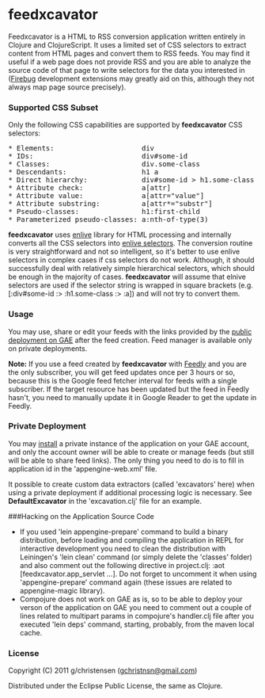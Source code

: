 # feedxcavator

Feedxcavator is a HTML to RSS conversion application written entirely in Clojure 
and ClojureScript. It uses a limited set of CSS selectors to extract content 
from HTML pages and convert them to RSS feeds. You may find it useful if a web 
page does not provide RSS and you are able to analyze the source code of that 
page to write selectors for the data you interested in 
([Firebug](http://getfirebug.com) development extensions may greatly aid on 
this, although they not always map page source precisely).


### Supported CSS Subset

Only the following CSS capabilities are supported by __feedxcavator__ CSS 
selectors:

<pre>
* Elements:                     div
* IDs:                          div#some-id
* Classes:                      div.some-class
* Descendants:                  h1 a
* Direct hierarchy:             div#some-id > h1.some-class > a
* Attribute check:              a[attr]
* Attribute value:              a[attr="value"]
* Attribute substring:          a[attr*="substr"]
* Pseudo-classes:               h1:first-child
* Parameterized pseudo-classes: a:nth-of-type(3)
</pre>

__feedxcavator__ uses [enlive](https://github.com/cgrand/enlive#readme)
library for HTML processing and internally converts all the CSS selectors into
[enlive selectors](http://enlive.cgrand.net/syntax.html).
The conversion routine is very straightforward and not so intelligent, so it's 
better to use enlive selectors in complex cases if css selectors do not work. 
Although, it should successfully deal with relatively simple hierarchical 
selectors, which should be enough in the majority of cases.
__feedxcavator__ will assume that elnive selectors are used if the selector 
string is wrapped in square brackets (e.g. [:div#some-id :> :h1.some-class 
:> :a]) and will not try to convert them.

### Usage

You may use, share or edit your feeds with the links provided by the 
[public deployment on GAE](http://feedxcavator.appspot.com) after the feed 
creation. Feed manager is available only on private deployments.

__Note:__ If you use a feed created by __feedxcavator__ with
[Feedly](http://feedly.com) and you are the only subscriber, you will 
get feed updates once per 3 hours or so, because this is the Google
feed fetcher interval for feeds with a single subscriber. 
If the target resource has been updated but the feed in Feedly hasn't, you 
need to manually update it in Google Reader to get the update in Feedly.

### Private Deployment

You may [install](http://code.google.com/appengine/docs/java/gettingstarted/uploading.html) 
a private instance of the application on your GAE account, and only 
the account owner will be able to create or manage feeds (but still 
will be able to share feed links). The only thing you need to do is to fill in 
application id in the 'appengine-web.xml' file.

It possible to create custom data extractors (called 'excavators' here)
when using a private deployment if additional processing logic is necessary.
See __DefaultExcavator__ in the 'excavation.clj' file for an example.

###Hacking on the Application Source Code

* If you used 'lein appengine-prepare' command to build a binary distribution,
before loading and compiling the application in REPL for interactive development 
you need to clean the distribution with Leiningen's 'lein clean' command 
(or simply delete the 'classes' folder) and also comment out the following 
directive in project.clj: 
:aot [feedxcavator.app_servlet ...]. 
Do not forget to uncomment it when using 'appengine-prepare' command again 
(these issues are related to appengine-magic library).
* Compojure does not work on GAE as is, so to be able to deploy your verson 
of the application on GAE you need to comment out a couple of lines related 
to multipart params in compojure's handler.clj file after you executed 
'lein deps' command, starting, probably, from the maven local cache.

### License

Copyright (C) 2011 g/christensen (gchristnsn@gmail.com)

Distributed under the Eclipse Public License, the same as Clojure.


